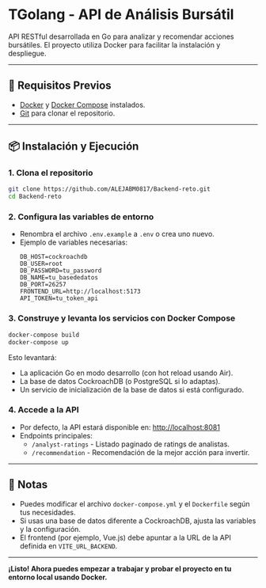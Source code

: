 # TGolang - API de Análisis Bursátil

API RESTful desarrollada en Go para analizar y recomendar acciones bursátiles. El proyecto utiliza Docker para facilitar la instalación y despliegue.

---

## 🚀 Requisitos Previos

- [Docker](https://www.docker.com/products/docker-desktop) y [Docker Compose](https://docs.docker.com/compose/) instalados.
- [Git](https://git-scm.com/) para clonar el repositorio.

---

## 📦 Instalación y Ejecución

### 1. Clona el repositorio

```sh
git clone https://github.com/ALEJABM0817/Backend-reto.git
cd Backend-reto
```

### 2. Configura las variables de entorno

- Renombra el archivo `.env.example` a `.env` o crea uno nuevo.
- Ejemplo de variables necesarias:
  ```
  DB_HOST=cockroachdb
  DB_USER=root
  DB_PASSWORD=tu_password
  DB_NAME=tu_basededatos
  DB_PORT=26257
  FRONTEND_URL=http://localhost:5173
  API_TOKEN=tu_token_api
  ```

### 3. Construye y levanta los servicios con Docker Compose

```sh
docker-compose build
docker-compose up
```

Esto levantará:
- La aplicación Go en modo desarrollo (con hot reload usando Air).
- La base de datos CockroachDB (o PostgreSQL si lo adaptas).
- Un servicio de inicialización de la base de datos si está configurado.

### 4. Accede a la API

- Por defecto, la API estará disponible en: [http://localhost:8081](http://localhost:8081)
- Endpoints principales:
  - `/analyst-ratings` - Listado paginado de ratings de analistas.
  - `/recommendation` - Recomendación de la mejor acción para invertir.

---

## 📝 Notas

- Puedes modificar el archivo `docker-compose.yml` y el `Dockerfile` según tus necesidades.
- Si usas una base de datos diferente a CockroachDB, ajusta las variables y la configuración.
- El frontend (por ejemplo, Vue.js) debe apuntar a la URL de la API definida en `VITE_URL_BACKEND`.

---

**¡Listo! Ahora puedes empezar a trabajar y probar el proyecto en tu entorno local usando Docker.**